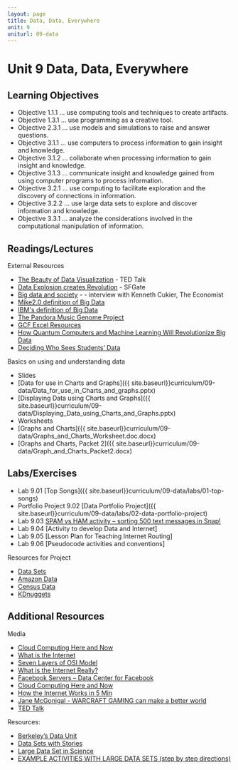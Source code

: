 ```yaml
---
layout: page
title: Data, Data, Everywhere
unit: 9
uniturl: 09-data
---
```



Unit 9 Data, Data, Everywhere
=============================


Learning Objectives
-------------------
* Objective 1.1.1 … use computing tools and techniques to create artifacts.
* Objective 1.3.1 … use programming as a creative tool.
* Objective 2.3.1 … use models and simulations to raise and answer questions.
* Objective 3.1.1 … use computers to process information to gain insight and knowledge.
* Objective 3.1.2 … collaborate when processing information to gain insight and knowledge.
* Objective 3.1.3 … communicate insight and knowledge gained from using computer programs to process information.
* Objective 3.2.1 … use computing to facilitate exploration and the discovery of connections in information.
* Objective 3.2.2 … use large data sets to explore and discover information and knowledge.
* Objective 3.3.1 … analyze the considerations involved in the computational manipulation of information.


Readings/Lectures
-----------------

External Resources

 * [The Beauty of Data Visualization](http://www.ted.com/talks/david_mccandless_the_beauty_of_data_visualization.html) - TED Talk
 * [Data Explosion creates Revolution](http://www.sfgate.com/technology/dotcommentary/article/Web-2-0-Summit-Data-explosion-creates-revolution-2326463.php) - SFGate
 * [Big data and society](http://www.guardian.co.uk/media-network/media-network-blog/2013/apr/12/big-data-privacy-economist) -  - interview with Kenneth Cukier, The Economist
 * [Mike2.0 definition of Big Data](http://mike2.openmethodology.org/wiki/Big_Data_Definition)
 * [IBM's definition of Big Data](http://www-01.ibm.com/software/data/bigdata/)
 * [The Pandora Music Genome Project](http://www.pandora.com/about/mgp)
 * [GCF Excel Resources](http://www.gcflearnfree.org/excel2010)
 * [How Quantum Computers and Machine Learning Will Revolutionize Big Data](http://www.wired.com/wiredscience/2013/10/computers-big-data/)
 * [Deciding Who Sees Students’ Data](http://www.nytimes.com/2013/10/06/business/deciding-who-sees-students-data.html?_r=2&hp=&adxnnl=1&adxnnlx=1381853745-uAlPDQXkB2dYqTvt1LJGiQ)

Basics on using and understanding data
 * Slides
  * [Data for use in Charts and Graphs]({{ site.baseurl}}curriculum/09-data/Data_for_use_in_Charts_and_graphs.pptx)
  * [Displaying Data using Charts and Graphs]({{ site.baseurl}}curriculum/09-data/Displaying_Data_using_Charts_and_Graphs.pptx)
 * Worksheets
  * [Graphs and Charts]({{ site.baseurl}}curriculum/09-data/Graphs_and_Charts_Worksheet.doc.docx)
  * [Graphs and Charts, Packet 2]({{ site.baseurl}}curriculum/09-data/Graph_and_Charts_Packet2.docx)

Labs/Exercises
--------------
 * Lab 9.01 [Top Songs]({{ site.baseurl}}curriculum/09-data/labs/01-top-songs)
 * Portfolio Project 9.02 [Data Portfolio Project]({{ site.baseurl}}curriculum/09-data/labs/02-data-portfolio-project)
 * Lab 9.03 [SPAM vs HAM activity – sorting 500 text messages in Snap!](http://beautyjoy.github.io/bjc-r/topic/topic.html?topic=misc/data.topic)
 * Lab 9.04 [Activity to develop Data and Internet]
 * Lab 9.05 [Lesson Plan for Teaching Internet Routing]
 * Lab 9.06 [Pseudocode activities and conventions]


Resources for Project
 * [Data Sets](http://archive.ics.uci.edu/ml/datasets.html)
 * [Amazon Data](https://aws.amazon.com/datasets)
 * [Census Data](https://www.census.gov/main/www/cen2000.html)
 * [KDnuggets](http://www.kdnuggets.com/datasets/)


Additional Resources
------
Media
 * [Cloud Computing Here and Now](http://www.youtube.com/watch?v=_eq3Sj1GGs8)
 * [What is the Internet](http://www.youtube.com/watch?v=7_LPdttKXPc)
 * [Seven Layers of OSI Model](http://www.youtube.com/watch?v=vw33ve02AGs)
 * [What is the Internet Really?](http://www.socialtermite.com/2013/01/04/andrew-blum-what-is-the-internet-really/)
 * [Facebook Servers – Data Center for Facebook](http://www.youtube.com/watch?v=-DRxqHrPrFw)
 * [Cloud Computing Here and Now](http://www.accenture.com/us-en/Pages/insight-cloud-computing-here-now-video.aspx)
 * [How the Internet Works in 5 Min](http://www.schooltube.com/video/b93a87834d9bddcfcad0/)
 * [Jane McGonigal - WARCRAFT GAMING can make a better world](https://www.youtube.com/watch?v=oSkA9BDWN-U)
 * [TED Talk](http://www.ted.com/playlists/56/making_sense_of_too_much_data.html)
 
Resources:
 * [Berkeley’s Data Unit](http://bjc.berkeley.edu/bjc-r/topic/topic.html?topic=berkeley_bjc/areas/data.topic&noreading=true&novideo=true&course=berkeley_bjc.html)
 * [Data Sets with Stories](http://lib.stat.cmu.edu/DASL/)
 * [Large Data Set in Science](http://www.globe.gov/explore-science/finding-globe-data)
 * [EXAMPLE ACTIVITIES WITH LARGE DATA SETS (step by step directions)](http://courses.ncsu.edu/ted536/common/wk2-graphing.html)
